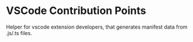 # VSCode Contribution Points

Helper for vscode extension developers, that generates manifest data from .js/.ts files.
